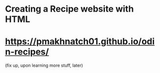 # Creating a Recipe website with HTML
# https://pmakhnatch01.github.io/odin-recipes/
(fix up, upon learning more stuff, later)
